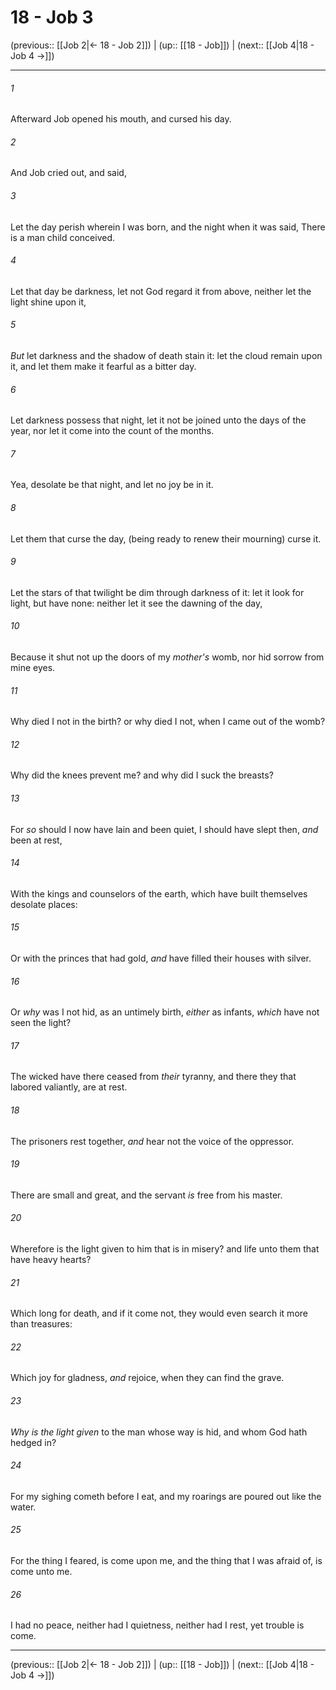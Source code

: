 # 18 - Job 3

(previous:: [[Job 2|← 18 - Job 2]]) | (up:: [[18 - Job]]) | (next:: [[Job 4|18 - Job 4 →]])

***


###### 1 
Afterward Job opened his mouth, and cursed his day. 

###### 2 
And Job cried out, and said, 

###### 3 
Let the day perish wherein I was born, and the night when it was said, There is a man child conceived. 

###### 4 
Let that day be darkness, let not God regard it from above, neither let the light shine upon it, 

###### 5 
_But_ let darkness and the shadow of death stain it: let the cloud remain upon it, and let them make it fearful as a bitter day. 

###### 6 
Let darkness possess that night, let it not be joined unto the days of the year, nor let it come into the count of the months. 

###### 7 
Yea, desolate be that night, and let no joy be in it. 

###### 8 
Let them that curse the day, (being ready to renew their mourning) curse it. 

###### 9 
Let the stars of that twilight be dim through darkness of it: let it look for light, but have none: neither let it see the dawning of the day, 

###### 10 
Because it shut not up the doors of my _mother's_ womb, nor hid sorrow from mine eyes. 

###### 11 
Why died I not in the birth? or why died I not, when I came out of the womb? 

###### 12 
Why did the knees prevent me? and why did I suck the breasts? 

###### 13 
For _so_ should I now have lain and been quiet, I should have slept then, _and_ been at rest, 

###### 14 
With the kings and counselors of the earth, which have built themselves desolate places: 

###### 15 
Or with the princes that had gold, _and_ have filled their houses with silver. 

###### 16 
Or _why_ was I not hid, as an untimely birth, _either_ as infants, _which_ have not seen the light? 

###### 17 
The wicked have there ceased from _their_ tyranny, and there they that labored valiantly, are at rest. 

###### 18 
The prisoners rest together, _and_ hear not the voice of the oppressor. 

###### 19 
There are small and great, and the servant _is_ free from his master. 

###### 20 
Wherefore is the light given to him that is in misery? and life unto them that have heavy hearts? 

###### 21 
Which long for death, and if it come not, they would even search it more than treasures: 

###### 22 
Which joy for gladness, _and_ rejoice, when they can find the grave. 

###### 23 
_Why is the light given_ to the man whose way is hid, and whom God hath hedged in? 

###### 24 
For my sighing cometh before I eat, and my roarings are poured out like the water. 

###### 25 
For the thing I feared, is come upon me, and the thing that I was afraid of, is come unto me. 

###### 26 
I had no peace, neither had I quietness, neither had I rest, yet trouble is come.

***

(previous:: [[Job 2|← 18 - Job 2]]) | (up:: [[18 - Job]]) | (next:: [[Job 4|18 - Job 4 →]])
